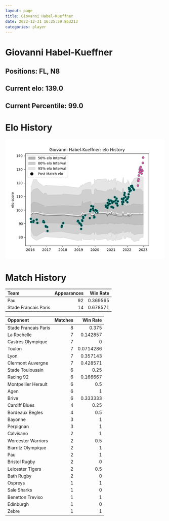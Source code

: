 ```yaml
---  
layout: page  
title: Giovanni Habel-Kueffner  
date: 2022-12-31 16:25:59.863213  
categories: player  
---
```

# Giovanni Habel-Kueffner

## Positions: FL, N8

## Current elo: 139.0

## Current Percentile: 99.0

# Elo History


![elo history](history_GiovanniHabel-Kueffner.png)
# Match History


| Team                 |   Appearances |   Win Rate |
|:---------------------|--------------:|-----------:|
| Pau                  |            92 |   0.369565 |
| Stade Francais Paris |            14 |   0.678571 |

| Opponent             |   Matches |   Win Rate |
|:---------------------|----------:|-----------:|
| Stade Francais Paris |         8 |  0.375     |
| La Rochelle          |         7 |  0.142857  |
| Castres Olympique    |         7 |  0         |
| Toulon               |         7 |  0.0714286 |
| Lyon                 |         7 |  0.357143  |
| Clermont Auvergne    |         7 |  0.428571  |
| Stade Toulousain     |         6 |  0.25      |
| Racing 92            |         6 |  0.166667  |
| Montpellier Herault  |         6 |  0.5       |
| Agen                 |         6 |  1         |
| Brive                |         6 |  0.333333  |
| Cardiff Blues        |         4 |  0.25      |
| Bordeaux Begles      |         4 |  0.5       |
| Bayonne              |         3 |  1         |
| Perpignan            |         3 |  1         |
| Calvisano            |         2 |  1         |
| Worcester Warriors   |         2 |  0.5       |
| Biarritz Olympique   |         2 |  1         |
| Pau                  |         2 |  1         |
| Bristol Rugby        |         2 |  0         |
| Leicester Tigers     |         2 |  0.5       |
| Bath Rugby           |         2 |  0         |
| Ospreys              |         1 |  1         |
| Sale Sharks          |         1 |  0         |
| Benetton Treviso     |         1 |  1         |
| Edinburgh            |         1 |  0         |
| Zebre                |         1 |  1         |